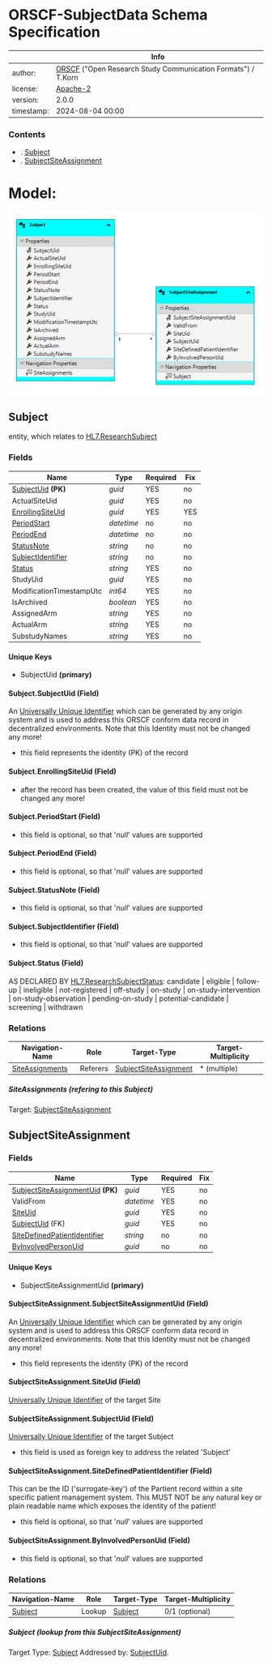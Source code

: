 # ORSCF-SubjectData Schema Specification

|          | Info                                    |
|----------|-----------------------------------------|
|author:   |[ORSCF](https://www.orscf.org) ("Open Research Study Communication Formats") / T.Korn|
|license:  |[Apache-2](https://choosealicense.com/licenses/apache-2.0/)|
|version:  |2.0.0|
|timestamp:|2024-08-04 00:00|

### Contents

  * .  [Subject](#Subject)
  * .  [SubjectSiteAssignment](#SubjectSiteAssignment)

# Model:

![chart](./chart.png)



## Subject

entity, which relates to [HL7.ResearchSubject](https://www.hl7.org/fhir/researchsubject.html)
### Fields

| Name | Type | Required | Fix |
| ---- | ---- | -------- | --- |
| [SubjectUid](#SubjectSubjectUid-Field) **(PK)** | *guid* | YES | no |
| ActualSiteUid | *guid* | YES | no |
| [EnrollingSiteUid](#SubjectEnrollingSiteUid-Field) | *guid* | YES | YES |
| [PeriodStart](#SubjectPeriodStart-Field) | *datetime* | no | no |
| [PeriodEnd](#SubjectPeriodEnd-Field) | *datetime* | no | no |
| [StatusNote](#SubjectStatusNote-Field) | *string* | no | no |
| [SubjectIdentifier](#SubjectSubjectIdentifier-Field) | *string* | no | no |
| [Status](#SubjectStatus-Field) | *string* | YES | no |
| StudyUid | *guid* | YES | no |
| ModificationTimestampUtc | *int64* | YES | no |
| IsArchived | *boolean* | YES | no |
| AssignedArm | *string* | YES | no |
| ActualArm | *string* | YES | no |
| SubstudyNames | *string* | YES | no |
#### Unique Keys
* SubjectUid **(primary)**

#### Subject.**SubjectUid** (Field)

An [Universally Unique Identifier](https://de.wikipedia.org/wiki/Universally_Unique_Identifier) which can be generated by any origin system and is used to address this ORSCF conform data record in decentralized environments. Note that this Identity must not be changed any more!

* this field represents the identity (PK) of the record

#### Subject.**EnrollingSiteUid** (Field)
* after the record has been created, the value of this field must not be changed any more!

#### Subject.**PeriodStart** (Field)
* this field is optional, so that '*null*' values are supported

#### Subject.**PeriodEnd** (Field)
* this field is optional, so that '*null*' values are supported

#### Subject.**StatusNote** (Field)
* this field is optional, so that '*null*' values are supported

#### Subject.**SubjectIdentifier** (Field)
* this field is optional, so that '*null*' values are supported

#### Subject.**Status** (Field)

AS DECLARED BY [HL7.ResearchSubjectStatus](https://www.hl7.org/fhir/valueset-research-subject-status.html):
candidate | eligible | follow-up | ineligible | not-registered | off-study | on-study | on-study-intervention | on-study-observation | pending-on-study | potential-candidate | screening | withdrawn



### Relations

| Navigation-Name | Role | Target-Type | Target-Multiplicity |
| --------------- | -----| ----------- | ------------------- |
| [SiteAssignments](#SiteAssignments-refering-to-this-Subject) | Referers | [SubjectSiteAssignment](#SubjectSiteAssignment) | * (multiple) |

##### **SiteAssignments** (refering to this Subject)
Target: [SubjectSiteAssignment](#SubjectSiteAssignment)




## SubjectSiteAssignment


### Fields

| Name | Type | Required | Fix |
| ---- | ---- | -------- | --- |
| [SubjectSiteAssignmentUid](#SubjectSiteAssignmentSubjectSiteAssignmentUid-Field) **(PK)** | *guid* | YES | no |
| ValidFrom | *datetime* | YES | no |
| [SiteUid](#SubjectSiteAssignmentSiteUid-Field) | *guid* | YES | no |
| [SubjectUid](#SubjectSiteAssignmentSubjectUid-Field) (FK) | *guid* | YES | no |
| [SiteDefinedPatientIdentifier](#SubjectSiteAssignmentSiteDefinedPatientIdentifier-Field) | *string* | no | no |
| [ByInvolvedPersonUid](#SubjectSiteAssignmentByInvolvedPersonUid-Field) | *guid* | no | no |
#### Unique Keys
* SubjectSiteAssignmentUid **(primary)**

#### SubjectSiteAssignment.**SubjectSiteAssignmentUid** (Field)

An [Universally Unique Identifier](https://de.wikipedia.org/wiki/Universally_Unique_Identifier) which can be generated by any origin system and is used to address this ORSCF conform data record in decentralized environments. Note that this Identity must not be changed any more!

* this field represents the identity (PK) of the record

#### SubjectSiteAssignment.**SiteUid** (Field)

[Universally Unique Identifier](https://de.wikipedia.org/wiki/Universally_Unique_Identifier) of the target Site


#### SubjectSiteAssignment.**SubjectUid** (Field)

[Universally Unique Identifier](https://de.wikipedia.org/wiki/Universally_Unique_Identifier) of the target Subject

* this field is used as foreign key to address the related 'Subject'

#### SubjectSiteAssignment.**SiteDefinedPatientIdentifier** (Field)

This can be the ID ('surrogate-key') of the Partient record within a site specific patient management system. This MUST NOT be any natural key or plain readable name which exposes the identity of the patient!

* this field is optional, so that '*null*' values are supported

#### SubjectSiteAssignment.**ByInvolvedPersonUid** (Field)
* this field is optional, so that '*null*' values are supported


### Relations

| Navigation-Name | Role | Target-Type | Target-Multiplicity |
| --------------- | -----| ----------- | ------------------- |
| [Subject](#Subject-lookup-from-this-SubjectSiteAssignment) | Lookup | [Subject](#Subject) | 0/1 (optional) |

##### **Subject** (lookup from this SubjectSiteAssignment)
Target Type: [Subject](#Subject)
Addressed by: [SubjectUid](#SubjectSiteAssignmentSubjectUid-Field).


